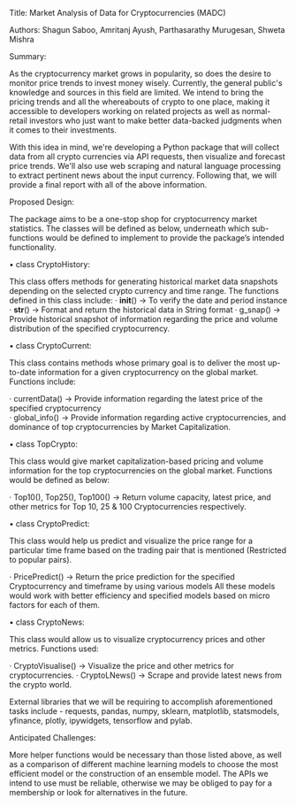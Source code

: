 Title: Market Analysis of Data for Cryptocurrencies (MADC)

Authors:
Shagun Saboo, Amritanj Ayush, Parthasarathy Murugesan, Shweta Mishra

Summary: 

As the cryptocurrency market grows in popularity, so does the desire to monitor price trends to invest money wisely. Currently, the general public's knowledge and sources in this field are limited. We intend to bring the pricing trends and all the whereabouts of crypto to one place, making it accessible to developers working on related projects as well as normal-retail investors who just want to make better data-backed judgments when it comes to their investments.

With this idea in mind, we're developing a Python package that will collect data from all crypto currencies via API requests, then visualize and forecast price trends. We'll also use web scraping and natural language processing to extract pertinent news about the input currency. Following that, we will provide a final report with all of the above information.

Proposed Design:

The package aims to be a one-stop shop for cryptocurrency market statistics. The classes will be defined as below, underneath which sub-functions would be defined to implement to provide the package’s intended functionality.

•	class CryptoHistory:

This class offers methods for generating historical market data snapshots depending on the selected crypto currency and time range. The functions defined in this class include:
·	__init__() -> To verify the date and period instance
·	__str__() -> Format and return the historical data in String format
·	g_snap() ->  Provide historical snapshot of information regarding the price and volume distribution  of the specified cryptocurrency.

•	class CryptoCurrent: 

This class contains methods whose primary goal is to deliver the most up-to-date information for a given cryptocurrency on the global market. Functions include:

·	currentData() -> Provide  information regarding the latest price of the specified cryptocurrency  
·	global_info() -> Provide information regarding active cryptocurrencies, and dominance of top cryptocurrencies by Market Capitalization.

•	class TopCrypto: 

This class would give market capitalization-based pricing and volume information for the top cryptocurrencies on the global market. Functions would be defined as below:

·	Top10(), Top25(), Top100() -> Return volume capacity, latest price, and other metrics for Top 10, 25 & 100 Cryptocurrencies respectively.

•	class CryptoPredict:

This class would help us predict and visualize the price range for a particular time frame based on the trading pair that is mentioned (Restricted to popular pairs). 

·	PricePredict() ->  Return the price prediction for the specified Cryptocurrency and timeframe by using various models All these models would work with better efficiency and specified models based on micro factors for each of them.

•	class CryptoNews:

This class would allow us to visualize cryptocurrency prices and other metrics. Functions used:

·	CryptoVisualise() ->  Visualize the price and other metrics for cryptocurrencies.
·	CryptoLNews() -> Scrape and provide latest news from the crypto world.


External libraries that we will be requiring to accomplish aforementioned tasks include - requests, pandas, numpy, sklearn, matplotlib, statsmodels, yfinance, plotly, ipywidgets, tensorflow and pylab.

Anticipated Challenges:

More helper functions would be necessary than those listed above, as well as a comparison of different machine learning models to choose the most efficient model or the construction of an ensemble model. The APIs we intend to use must be reliable, otherwise we may be obliged to pay for a membership or look for alternatives in the future.
